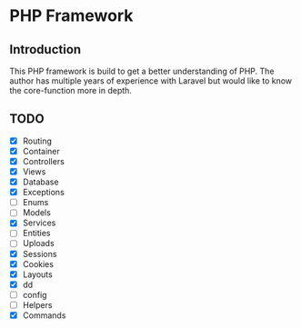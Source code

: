 # PHP Framework

## Introduction

This PHP framework is build to get a better understanding of PHP. The author has multiple years of experience with Laravel but would like to know the core-function more in depth.

## TODO

- [X] Routing
- [X] Container
- [X] Controllers
- [X] Views
- [X] Database
- [X] Exceptions
- [ ] Enums
- [ ] Models
- [X] Services
- [ ] Entities
- [ ] Uploads
- [X] Sessions
- [X] Cookies
- [X] Layouts
- [X] dd
- [ ] config
- [ ] Helpers
- [X] Commands

